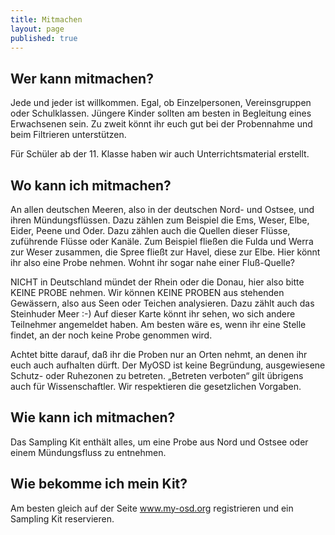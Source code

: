```yaml
---
title: Mitmachen
layout: page
published: true
---
```




## Wer kann mitmachen?

Jede und jeder ist willkommen. Egal, ob Einzelpersonen, Vereinsgruppen oder Schulklassen. Jüngere Kinder sollten am besten in Begleitung eines Erwachsenen sein. Zu zweit könnt ihr euch gut bei der Probennahme und beim Filtrieren unterstützen.

Für Schüler ab der 11. Klasse haben wir auch Unterrichtsmaterial erstellt. 

## Wo kann ich mitmachen?
An allen deutschen Meeren, also in der deutschen Nord- und Ostsee, und ihren Mündungsflüssen. Dazu zählen zum Beispiel die Ems, Weser, Elbe, Eider, Peene und Oder. Dazu zählen auch die Quellen dieser Flüsse, zuführende Flüsse oder Kanäle. Zum Beispiel fließen die Fulda und Werra zur Weser zusammen, die Spree fließt zur Havel, diese zur Elbe. Hier könnt ihr also eine Probe nehmen. Wohnt ihr sogar nahe einer Fluß-Quelle? 

NICHT in Deutschland mündet der Rhein oder die Donau, hier also bitte KEINE PROBE nehmen. Wir können KEINE PROBEN aus stehenden Gewässern, also aus Seen oder Teichen analysieren. Dazu zählt auch das Steinhuder Meer :-)
Auf dieser Karte könnt ihr sehen, wo sich andere Teilnehmer angemeldet haben. Am besten wäre es, wenn ihr eine Stelle findet, an der noch keine Probe genommen wird. 

Achtet bitte darauf, daß ihr die Proben nur an Orten nehmt, an denen ihr euch auch aufhalten dürft. Der MyOSD ist keine Begründung, ausgewiesene Schutz- oder Ruhezonen zu betreten. „Betreten verboten“ gilt übrigens auch für Wissenschaftler. Wir respektieren die gesetzlichen Vorgaben.

## Wie kann ich mitmachen?
Das Sampling Kit enthält alles, um eine Probe aus Nord und
Ostsee oder einem Mündungsfluss zu entnehmen.

## Wie bekomme ich mein Kit?
Am besten gleich auf der Seite www.my-osd.org
registrieren und ein Sampling Kit reservieren.